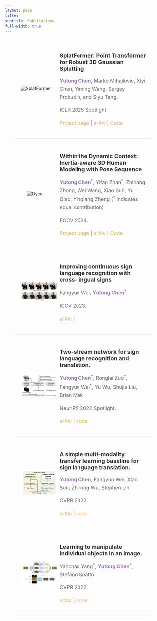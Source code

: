 ```yaml
---
layout: page
title: 
subtitle: Publications
full-width: true
---
```


<style>
  /* Custom style for highlighted font (for your name) */
  .yutongasauthor {
    color: #9E7BB5; 
    font-weight: bold; 
  }
  /* Custom styles for publications */
  .publication {
    display: flex;
    align-items: center;
    margin-bottom: 15px;
    padding: 20px;
    border-bottom: 1px solid #ddd;
    width: 80%;
    margin: 0 auto;
  }

  .publication .left-column {
    width: 30%;
    margin-right: 5px;
  }

  .publication .right-column {
    width: 70%;
  }

  .publication img {
    max-width: 100%;
    border-radius: 1px;
  }

  /* Custom font size and style for h2 */
  .publication h2 {
    font-size: 18px;
/*     font-family: 'Arial', sans-serif; */
    font-weight: bold;
    color: #333;
  }

  /* Custom font size and style for p */
  .publication p {
    font-size: 16px;
/*     font-family: 'Georgia', serif; */
    line-height: 1.6;
    color: #666;
  }

  /* Optional: You can add specific styles for links */
  .publication a {
    text-decoration: none;
    color: #e1b05d;
  }

  .publication a:hover {
    text-decoration: underline;
  }
</style>

<div class="publication">
  <div class="left-column">
    <img src="https://raw.githubusercontent.com/ChenYutongTHU/ChenYutongTHU.github.io/master/assets/img/splatformer.gif" alt="SplatFormer" class="publication-image">
  </div>
  <div class="right-column">
    <h2><strong>SplatFormer: Point Transformer for Robust 3D Gaussian Splatting</strong></h2>
    <p><span class="yutongasauthor">Yutong Chen</span>, Marko Mihajlovic, Xiyi Chen, Yiming Wang, Sergey Prokudin, and Siyu Tang.</p>
    <p>ICLR 2025 Spotlight.</p>
    <p>
      <a href="https://sergeyprokudin.github.io/splatformer/" target="_blank">Project page</a> | 
      <a href="https://arxiv.org/abs/2411.06390" target="_blank">arXiv</a> | 
      <a href="https://github.com/ChenYutongTHU/SplatFormer" target="_blank">Code</a>
    </p>
  </div>
</div>

<div class="publication">
  <div class="left-column">
    <img src="https://raw.githubusercontent.com/ChenYutongTHU/ChenYutongTHU.github.io/master/assets/img/dyco.gif" alt="Dyco" class="publication-image" style="margin-right: 20px; margin-left: 20px; width: 80%; height: auto;" >
  </div>
  <div class="right-column">
    <h2><strong>Within the Dynamic Context: Inertia-aware 3D Human Modeling with Pose Sequence</strong></h2>
    <p><span class="yutongasauthor">Yutong Chen</span><sup>*</sup>, Yifan Zhan<sup>*</sup>, Zhihang Zhong, Wei Wang, Xiao Sun, Yu Qiao,
Yinqiang Zheng (<sup>*</sup> indicates equal contribution)</p> 
    <p>ECCV 2024.</p>
    <p>
      <a href="https://ai4sports.opengvlab.com/Dyco/" target="_blank">Project page</a> | 
      <a href="https://arxiv.org/pdf/2403.19160" target="_blank">arXiv</a> | 
      <a href="https://github.com/Yifever20002/Dyco" target="_blank">Code</a>
    </p>
  </div>
</div>

<div class="publication">
  <div class="left-column">
    <img src="https://raw.githubusercontent.com/ChenYutongTHU/ChenYutongTHU.github.io/master/assets/img/Xsign.jpg" alt="XCross" class="publication-image">
  </div>
  <div class="right-column">
    <h2><strong>Improving continuous sign language recognition with cross-lingual signs</strong></h2>
    <p>Fangyun Wei, <span class="yutongasauthor">Yutong Chen</span><sup>*</sup></p>
    <p>ICCV 2023.</p>
    <p>
      <a href="https://arxiv.org/abs/2308.10809" target="_blank">arXiv</a> | 
    </p>
  </div>
</div>


<div class="publication">
  <div class="left-column">
    <img src="https://raw.githubusercontent.com/ChenYutongTHU/ChenYutongTHU.github.io/master/assets/img/TwoStream.png" alt="TwoStream" class="publication-image">
  </div>
  <div class="right-column">
    <h2><strong>Two-stream network for sign language recognition and translation.</strong></h2>
    <p><span class="yutongasauthor">Yutong Chen</span><sup>*</sup>, Ronglai Zuo<sup>*</sup>, Fangyun Wei<sup>*</sup>, Yu Wu, Shujie Liu, Brian Mak</p>
    <p>NeurIPS 2022 Spotlight.</p>
    <p>
      <a href="https://arxiv.org/abs/2211.01367" target="_blank">arXiv</a> | 
      <a href="https://github.com/FangyunWei/SLRT" target="_blank">code</a> 
    </p>
  </div>
</div>


<div class="publication">
  <div class="left-column">
    <img src="https://raw.githubusercontent.com/ChenYutongTHU/ChenYutongTHU.github.io/master/assets/img/simple.png" alt="SLT" class="publication-image">
  </div>
  <div class="right-column">
    <h2><strong>A simple multi-modality transfer learning baseline for sign language translation.</strong></h2>
    <p><span class="yutongasauthor">Yutong Chen</span>, Fangyun Wei, Xiao Sun, Zhirong Wu, Stephen Lin</p>
    <p>CVPR 2022.</p>
    <p>
      <a href="http://arxiv.org/abs/2203.04287" target="_blank">arXiv</a> | 
      <a href="https://github.com/FangyunWei/SLRT" target="_blank">code</a> 
    </p>
  </div>
</div>

<div class="publication">
  <div class="left-column">
    <img src="https://github.com/ChenYutongTHU/ChenYutongTHU.github.io/blob/master/assets/img/manipulate.png" alt="ObjCen" class="publication-image">
  </div>
  <div class="right-column">
    <h2><strong>Learning to manipulate individual objects in an image.</strong></h2>
    <p>Yanchao Yang<sup>*</sup>, <span class="yutongasauthor">Yutong Chen</span><sup>*</sup>, Stefano Soatto</p>
    <p>CVPR 2022.</p>
    <p>
      <a href="https://arxiv.org/pdf/2004.05495" target="_blank">arXiv</a> | 
      <a href="https://github.com/ChenYutongTHU/Learning-to-manipulate-individual-objects-in-an-image-Implementation" target="_blank">code</a> 
    </p>
  </div>
</div>

